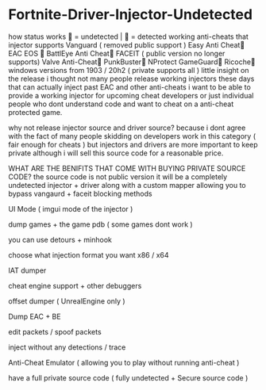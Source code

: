 # Fortnite-Driver-Injector-Undetected


how status works 🔵 = undetected | 🔴 = detected
working anti-cheats that injector supports
Vanguard ( removed public support )
Easy Anti Cheat🔵
EAC EOS 🔵
BattlEye Anti Cheat🔵
FACEIT ( public version no longer supports)
Valve Anti-Cheat🔵
PunkBuster🔵
NProtect GameGuard🔵
Ricoche🔵
windows versions from 1903 / 20h2 ( private supports all )
little insight on the release
i thought not many people release working injectors these days that can actually inject past EAC and other anti-cheats i want to be able to provide a working injector for upcoming cheat developers or just individual people who dont understand code and want to cheat on a anti-cheat protected game.

why not release injector source and driver source?
because i dont agree with the fact of many people skidding on developers work in this category ( fair enough for cheats ) but injectors and drivers are more important to keep private although i will sell this source code for a reasonable price.

WHAT ARE THE BENIFITS THAT COME WITH BUYING PRIVATE SOURCE CODE?
the source code is not public version it will be a completely undetected injector + driver along with a custom mapper allowing you to bypass vangaurd + faceit blocking methods

UI Mode ( imgui mode of the injector )

dump games + the game pdb ( some games dont work )

you can use detours + minhook

choose what injection format you want x86 / x64

IAT dumper

cheat engine support + other debuggers

offset dumper ( UnrealEngine only )

Dump EAC + BE

edit packets / spoof packets

inject without any detections / trace

Anti-Cheat Emulator ( allowing you to play without running anti-cheat )

have a full private source code ( fully undetected + Secure source code )
